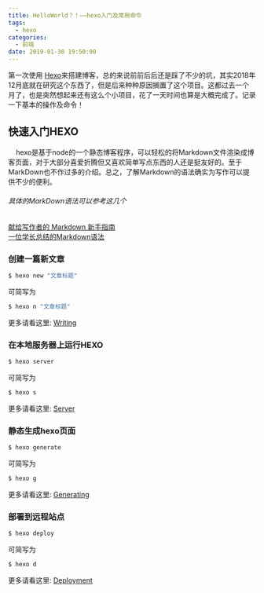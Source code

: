 ```yaml
---
title: HelloWorld？！——hexo入门及常用命令
tags:
  - hexo
categories:
  - 前端
date: 2019-01-30 19:50:00
---
```


第一次使用 [Hexo](https://hexo.io/)来搭建博客，总的来说前前后后还是踩了不少的坑，其实2018年12月底就在研究这个东西了，但是后来种种原因搁置了这个项目。这都过去一个月了，也是突然想起来还有这么个小项目，花了一天时间也算是大概完成了。记录一下基本的操作及命令！

## 快速入门HEXO
&nbsp;&nbsp;&nbsp;&nbsp;hexo是基于node的一个静态博客程序，可以轻松的将Markdown文件渲染成博客页面，对于大部分喜爱折腾但又喜欢简单写点东西的人还是挺友好的。至于MarkDown也不作过多的介绍。总之，了解Markdown的语法确实为写作可以提供不少的便利。
<br>
###### 具体的MarkDown语法可以参考这几个
[献给写作者的 Markdown 新手指南](https://www.jianshu.com/p/q81RER)<br>
[一位学长总结的Markdown语法](https://blog.rebright.top/2019/01/05/markdown%E8%AF%AD%E6%B3%95/)
### 创建一篇新文章

``` bash
$ hexo new "文章标题"
```
可简写为
``` bash
$ hexo n "文章标题"
```
更多请看这里: [Writing](https://hexo.io/docs/writing.html)

### 在本地服务器上运行HEXO

``` bash
$ hexo server
```
可简写为
``` bash
$ hexo s
```
更多请看这里: [Server](https://hexo.io/docs/server.html)

### 静态生成hexo页面

``` bash
$ hexo generate
```
可简写为
``` bash
$ hexo g
```

更多请看这里: [Generating](https://hexo.io/docs/generating.html)

### 部署到远程站点

``` bash
$ hexo deploy
```
可简写为
``` bash
$ hexo d
```

更多请看这里: [Deployment](https://hexo.io/docs/deployment.html)
<br>
